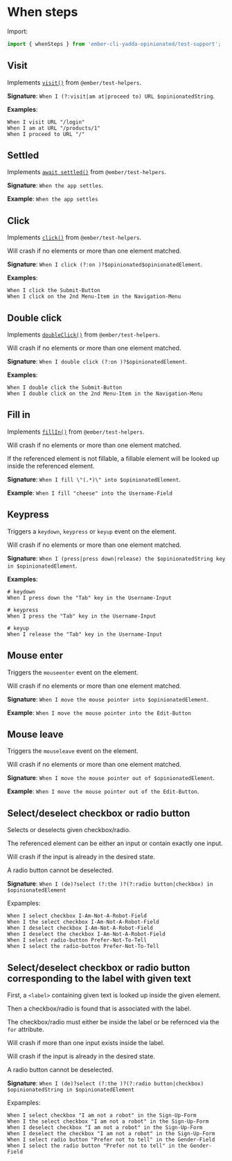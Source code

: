 # When steps

Import:

```js
import { whenSteps } from 'ember-cli-yadda-opinionated/test-support';
```



## Visit

Implements [`visit()`](https://github.com/emberjs/ember-test-helpers/blob/master/API.md#visit) from `@ember/test-helpers`.

**Signature**: `When I (?:visit|am at|proceed to) URL $opinionatedString`.

**Examples**:

```feature
When I visit URL "/login"
When I am at URL "/products/1"
When I proceed to URL "/"
```



## Settled

Implements [`await settled()`](https://github.com/emberjs/ember-test-helpers/blob/master/API.md#settled) from `@ember/test-helpers`.

**Signature**: `When the app settles`.

**Example**: `When the app settles`



## Click

Implements [`click()`](https://github.com/emberjs/ember-test-helpers/blob/master/API.md#click) from `@ember/test-helpers`.

Will crash if no elements or more than one element matched.

**Signature**: `When I click (?:on )?$opinionated$opinionatedElement`.

**Examples**:

```feature
When I click the Submit-Button
When I click on the 2nd Menu-Item in the Navigation-Menu
```



## Double click

Implements [`doubleClick()`](https://github.com/emberjs/ember-test-helpers/blob/master/API.md#click) from `@ember/test-helpers`.

Will crash if no elements or more than one element matched.

**Signature**: `When I double click (?:on )?$opinionatedElement`.

**Examples**:

```feature
When I double click the Submit-Button
When I double click on the 2nd Menu-Item in the Navigation-Menu
```



## Fill in

Implements [`fillIn()`](https://github.com/emberjs/ember-test-helpers/blob/master/API.md#fillIn) from `@ember/test-helpers`.

Will crash if no elements or more than one element matched.

If the referenced element is not fillable, a fillable element will be looked up inside the referenced element.

**Signature**: `When I fill \"(.*)\" into $opinionatedElement`.

**Example**: `When I fill "cheese" into the Username-Field`



## Keypress

Triggers a `keydown`, `keypress` or `keyup` event on the element.

Will crash if no elements or more than one element matched.

**Signature**: `When I (press|press down|release) the $opinionatedString key in $opinionatedElement`.

**Examples**:

    # keydown
    When I press down the "Tab" key in the Username-Input

    # keypress
    When I press the "Tab" key in the Username-Input

    # keyup
    When I release the "Tab" key in the Username-Input



## Mouse enter

Triggers the `mouseenter` event on the element.

Will crash if no elements or more than one element matched.

**Signature**: `When I move the mouse pointer into $opinionatedElement`.

**Example**: `When I move the mouse pointer into the Edit-Button`



## Mouse leave

Triggers the `mouseleave` event on the element.

Will crash if no elements or more than one element matched.

**Signature**: `When I move the mouse pointer out of $opinionatedElement`.

**Example**: `When I move the mouse pointer out of the Edit-Button`.



## Select/deselect checkbox or radio button

Selects or deselects given checkbox/radio.

The referenced element can be either an input or contain exactly one input.

Will crash if the input is already in the desired state.

A radio button cannot be deselected.

**Signature**: `When I (de)?select (?:the )?(?:radio button|checkbox) in $opinionatedElement`

Expamples:

```feature
When I select checkbox I-Am-Not-A-Robot-Field
When I the select checkbox I-Am-Not-A-Robot-Field
When I deselect checkbox I-Am-Not-A-Robot-Field
When I deselect the checkbox I-Am-Not-A-Robot-Field
When I select radio-button Prefer-Not-To-Tell
When I select the radio-button Prefer-Not-To-Tell
```



## Select/deselect checkbox or radio button corresponding to the label with given text

First, a `<label>` containing given text is looked up inside the given element.

Then a checkbox/radio is found that is associated with the label.

The checkbox/radio must either be inside the label or be refernced via the `for` attribute.

Will crash if more than one input exists inside the label.

Will crash if the input is already in the desired state.

A radio button cannot be deselected.

**Signature**: `When I (de)?select (?:the )?(?:radio button|checkbox) $opinionatedString in $opinionatedElement`

Expamples:

```feature
When I select checkbox "I am not a robot" in the Sign-Up-Form
When I the select checkbox "I am not a robot" in the Sign-Up-Form
When I deselect checkbox "I am not a robot" in the Sign-Up-Form
When I deselect the checkbox "I am not a robot" in the Sign-Up-Form
When I select radio button "Prefer not to tell" in the Gender-Field
When I select the radio button "Prefer not to tell" in the Gender-Field
```

